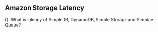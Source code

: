 ## Amazon Storage Latency
Q: What is latency of SimpleDB, DynamoDB, Simple Storage and Simplae Queue?
